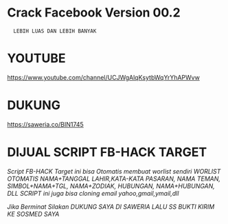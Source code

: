 # Crack Facebook Version 00.2 

      LEBIH LUAS DAN LEBIH BANYAK

# YOUTUBE 

https://www.youtube.com/channel/UCJWgAlqKsytbWqYrYhAPWvw

# DUKUNG 
https://saweria.co/BIN1745

# DIJUAL SCRIPT FB-HACK TARGET
*Script FB-HACK Target ini bisa Otomatis membuat worlist sendiri* *WORLIST OTOMATIS NAMA+TANGGAL LAHIR,KATA-KATA PASARAN, NAMA TEMAN, SIMBOL+NAMA+TGL, NAMA+ZODIAK, HUBUNGAN, NAMA+HUBUNGAN, DLL* *SCRIPT ini juga bisa cloning email yahoo,gmail,ymail,dll*

*Jika Berminat Silakan DUKUNG SAYA DI SAWERIA LALU SS BUKTI KIRIM KE SOSMED SAYA*
